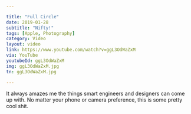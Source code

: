 ```yaml
---

title: "Full Circle"
date: 2019-01-28
subtitle: "Nifty!"
tags: [Apple, Photography]
category: Video
layout: video
link: https://www.youtube.com/watch?v=ggL3OdWaZxM
via: YouTube
youtubeId: ggL3OdWaZxM
img: ggL3OdWaZxM.jpg
tn: ggL3OdWaZxM.jpg

---
```


It always amazes me the things smart engineers and designers can come up with. No matter your phone or camera preference, this is some pretty cool shit.
